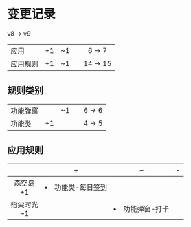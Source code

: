 # 变更记录

v8 -> v9

||||||
|-|:-:|:-:|:-:|:-:|
|应用|+1|~1||6 -> 7|
|应用规则|+1|~1||14 -> 15|

## 规则类别

||||||
|-|:-:|:-:|:-:|:-:|
|功能弹窗||~1||6 -> 6|
|功能类|+1|||4 -> 5|

## 应用规则

||+|~|-|
|:-:|-|-|-|
|森空岛<br>+1|<li>功能类-每日签到|||
|指尖时光<br>~1||<li>功能弹窗-打卡||
